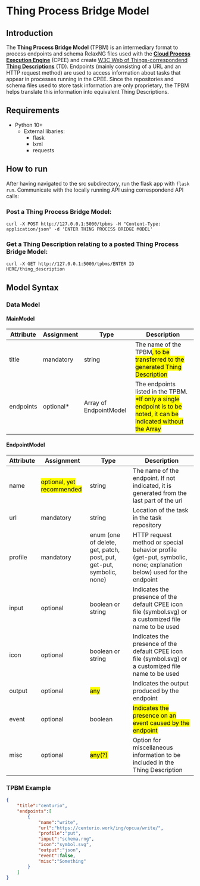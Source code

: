 
# Thing Process Bridge Model

## Introduction

The **Thing Process Bridge Model** (TPBM) is an intermediary format to process endpoints and schema RelaxNG files used with the **[Cloud Process Execution Engine](https://cpee.org/)** (CPEE) and create [W3C Web of Things-correspondend **Thing Descriptions**](https://www.w3.org/TR/wot-thing-description11/) (TD).
Endpoints (mainly consisting of a URL and an HTTP request method) are used to access information about tasks that appear in processes running in the CPEE. Since the repositories and schema files used to store task information are only proprietary, the TPBM helps translate this information into equivalent Thing Descriptions.

## Requirements

- Python 10+
	- External libaries:
		- flask
		- lxml
		- requests

## How to run

After having navigated to the src subdirectory, run the flask app with `flask run`. Communicate with the locally running API using correspondend API calls:

### Post a Thing Process Bridge Model:

`curl -X POST http://127.0.0.1:5000/tpbms -H "Content-Type: application/json" -d 'ENTER THING PROCESS BRIDGE MODEL'`

### Get a Thing Description relating to a posted Thing Process Bridge Model:

`curl -X GET http://127.0.0.1:5000/tpbms/ENTER ID HERE/thing_description`

## Model Syntax
### Data Model
#### MainModel
|Attribute|Assignment|Type|Description|
|-|-|-|-|
|title|mandatory|string|The name of the TPBM<mark>, to be transferred to the generated Thing Description</mark>|
|endpoints|optional*|Array of EndpointModel|The endpoints listed in the TPBM.<br/><mark>*If only a single endpoint is to be noted, it can be indicated without the Array</mark>|
#### EndpointModel
|Attribute|Assignment|Type|Description|
|-|-|-|-|
|name|<mark>optional, yet recommended</mark>|string|The name of the endpoint. If not indicated, it is generated from the last part of the url|
|url|mandatory|string|Location of the task in the task repository|
|profile|mandatory|enum (one of delete, get, patch, post, put, get-put, symbolic, none)|HTTP request method or special behavior profile (get-put, symbolic, none; explanation below) used for the endpoint|
|input|optional|boolean or string|Indicates the presence of the default CPEE icon file (symbol.svg) or a customized file name to be used|
|icon|optional|boolean or string|Indicates the presence of the default CPEE icon file (symbol.svg) or a customized file name to be used|
|output|optional|<mark>any</mark>|Indicates the output produced by the endpoint|
|event|optional|boolean|<mark>Indicates the presence on an event caused by the endpoint</mark>|
|misc|optional|<mark>any(?)</mark>|Option for miscellaneous information to be included in the Thing Description|



### TPBM Example
```json
{
	"title":"centurio",
	"endpoints":[
		{
			"name":"write",
			"url":"https://centurio.work/ing/opcua/write/",
			"profile":"put",
			"input":"schema.rng",
			"icon":"symbol.svg",
			"output":"json",
			"event":false,
			"misc":"Something"
		}
	]
}
```